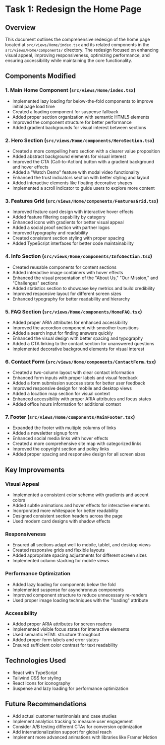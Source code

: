 # Task 1: Redesign the Home Page

## Overview

This document outlines the comprehensive redesign of the home page located at `src/views/Home/index.tsx` and its related components in the `src/views/Home/components/` directory. The redesign focused on enhancing visual appeal, improving responsiveness, optimizing performance, and ensuring accessibility while maintaining the core functionality.

## Components Modified

### 1. Main Home Component (`src/views/Home/index.tsx`)

-   Implemented lazy loading for below-the-fold components to improve initial page load time
-   Created a loading component for suspense fallback
-   Added proper section organization with semantic HTML5 elements
-   Improved the component structure for better performance
-   Added gradient backgrounds for visual interest between sections

### 2. Hero Section (`src/views/Home/components/HeroSection.tsx`)

-   Created a more compelling hero section with a clearer value proposition
-   Added abstract background elements for visual interest
-   Improved the CTA (Call-to-Action) button with a gradient background and hover effects
-   Added a "Watch Demo" feature with modal video functionality
-   Enhanced the trust indicators section with better styling and layout
-   Added interactive elements like floating decorative shapes
-   Implemented a scroll indicator to guide users to explore more content

### 3. Features Grid (`src/views/Home/components/FeaturesGrid.tsx`)

-   Improved feature card design with interactive hover effects
-   Added feature filtering capability by category
-   Enhanced icons with gradients for better visual appeal
-   Added a social proof section with partner logos
-   Improved typography and readability
-   Created consistent section styling with proper spacing
-   Added TypeScript interfaces for better code maintainability

### 4. Info Section (`src/views/Home/components/InfoSection.tsx`)

-   Created reusable components for content sections
-   Added interactive image containers with hover effects
-   Enhanced the visual presentation of the "About Us," "Our Mission," and "Challenges" sections
-   Added statistics section to showcase key metrics and build credibility
-   Improved responsive layout for different screen sizes
-   Enhanced typography for better readability and hierarchy

### 5. FAQ Section (`src/views/Home/components/HomeFAQ.tsx`)

-   Added proper ARIA attributes for enhanced accessibility
-   Improved the accordion component with smoother transitions
-   Added a search input for finding answers quickly
-   Enhanced the visual design with better spacing and typography
-   Added a CTA linking to the contact section for unanswered questions
-   Implemented decorative background elements for visual interest

### 6. Contact Form (`src/views/Home/components/ContactForm.tsx`)

-   Created a two-column layout with clear contact information
-   Enhanced form inputs with proper labels and visual feedback
-   Added a form submission success state for better user feedback
-   Improved responsive design for mobile and desktop views
-   Added a location map section for visual context
-   Enhanced accessibility with proper ARIA attributes and focus states
-   Added office hours information for additional context

### 7. Footer (`src/views/Home/components/MainFooter.tsx`)

-   Expanded the footer with multiple columns of links
-   Added a newsletter signup form
-   Enhanced social media links with hover effects
-   Created a more comprehensive site map with categorized links
-   Improved the copyright section and policy links
-   Added proper spacing and responsive design for all screen sizes

## Key Improvements

### Visual Appeal

-   Implemented a consistent color scheme with gradients and accent colors
-   Added subtle animations and hover effects for interactive elements
-   Incorporated more whitespace for better readability
-   Designed consistent section headers across the page
-   Used modern card designs with shadow effects

### Responsiveness

-   Ensured all sections adapt well to mobile, tablet, and desktop views
-   Created responsive grids and flexible layouts
-   Added appropriate spacing adjustments for different screen sizes
-   Implemented column stacking for mobile views

### Performance Optimization

-   Added lazy loading for components below the fold
-   Implemented suspense for asynchronous components
-   Improved component structure to reduce unnecessary re-renders
-   Used proper image loading techniques with the "loading" attribute

### Accessibility

-   Added proper ARIA attributes for screen readers
-   Implemented visible focus states for interactive elements
-   Used semantic HTML structure throughout
-   Added proper form labels and error states
-   Ensured sufficient color contrast for text readability

## Technologies Used

-   React with TypeScript
-   Tailwind CSS for styling
-   React Icons for iconography
-   Suspense and lazy loading for performance optimization

## Future Recommendations

-   Add actual customer testimonials and case studies
-   Implement analytics tracking to measure user engagement
-   Consider A/B testing different CTAs for conversion optimization
-   Add internationalization support for global reach
-   Implement more advanced animations with libraries like Framer Motion
